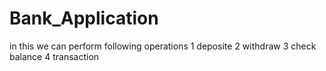 # Bank_Application
in this we can perform following operations
1 deposite
2 withdraw
3 check balance
4 transaction 
